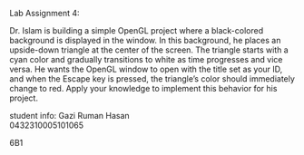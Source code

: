Lab Assignment 4:

Dr. Islam is building a simple OpenGL project where a black-colored background is displayed in the window. In this background, he places an upside-down triangle at the center of the screen. The triangle starts with a cyan color and gradually transitions to white as time progresses and vice versa.  He wants the OpenGL window to open with the title set as your ID, and when the Escape key is pressed, the triangle’s color should immediately change to red. Apply your knowledge to implement this behavior for his project.



  student info: 
Gazi Ruman Hasan  
0432310005101065  

6B1
